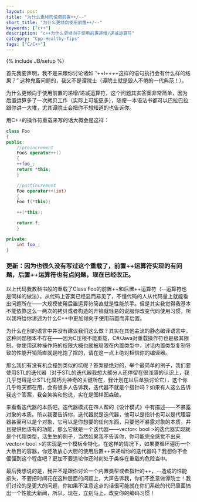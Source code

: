 ```yaml
---
layout: post
title: "为什么更倾向使用前置++/--"
short_title: "为什么更倾向使用前置++/--"
keywords: ["c++"]
description: "c++为什么更倾向于使用前置递增/递减运算符"
category: "Cpp-Healthy-Tips"
tags: ["C/C++"]
---
```


{% include JB/setup %}

首先我要声明，我不是来跟你讨论诸如 “++i++++这样的语句执行会有什么样的结果？” 这种鬼畜问题的，我又不是谭院士（谭院士就是毁人不倦的一代典范！）。

为什么更倾向于使用前置的递增/递减运算符，这个问题其实答案非常简单，因为后置运算多了一次拷贝工作（实际上可能更多），随便一本语法书都可以巴拉巴拉跟你讲一大堆，尤其谭院士会把你不想知道的也告诉你。

用C++的操作符重载来写的话大概会是这样：

```cpp
class Foo 
{
public:
    //preincrement
    Foo& operator++()
    {
	++foo_;
	return *this;
    }

    //postincrement
    Foo operator++(int)
    {
	Foo f(*this);

	++(*this);

	return f;
    }

private:
    int foo_;
}
```

### 更新：因为也很久没有写过这个重载了，前置++运算符实现的有问题，后置++运算符也有点问题，现在已经改正。

以上代码我教科书般的重载了Class Foo的前置++和后置++运算符（--运算符也是同样的做法），从代码上答案已经显而易见了，不懂代码的人从代码量上就能看出问题所在——大规模使用后置运算符简直就是性能杀手。但是其实我觉得我基本不能依靠这么一两次的拷贝或者构造的开销就轻易的说服你改变代码使用习惯，所以我将给你讲述为什么C++中更加倾向于使用前置而非后置。

为什么在别的语言中并没有建议我们这么做？其实在其他主流的静态编译语言中，这种问题根本不存在——因为C压根不能重载，C#/Java对重载操作符也是极其限制。你使用这种操作符的权限大概也就被局限在内置类型中，讨论内置类型复制导致的性能开销简直就是吃饱了撑的，请在这一点上绝对相信你的编译器。

那么我们有没有机会撞到类似的坑呢？答案是绝对的，举个最简单的例子，我们要使用STL的迭代器（对于STL的迭代器我想大部分人还停留在很浅薄的认识上，我几乎觉得是让STL化腐朽为神奇的关键所在，我计划在以后单独讨论它），这个你几乎每天都在用，会有很多人告诉我，迭代器不就是个指针吗？如果有人这么告诉我这个答案，我会笑笑和他说，实在是图样图森破。

来看看迭代器的本质吧，迭代器模式在四人帮的《设计模式》中有描述——不暴露对象的本质。所以我要告诉你，迭代器就是迭代器，他可以是指针也可以是代理容器甚至可以是个对象，它可以是你想要的任何东西，只要他不暴露对象的本质，并且提供他该有的功能，那么它就是一个迭代器——vector< bool >的迭代器实现就是个代理类型，活生生的例子，当然如果我不告诉你，你可能完全感觉不出来vector< bool >的实现是一个模板全特化。在这样的情况下，如果要循环遍历一个大数目的容器，你还敢放心大胆的使用后置++来递增你的迭代器吗？我想你不会倔强到这个程度吧？更加不要遑论你还时刻处于类存在重载的危险当中。

最后我想说的是，我并不是跟你讨论一个内置类型或者指针的++，--造成的性能损失，不要把时间花在这种层面的问题上，大声告诉我，你们不愿意做谭院士！我们讨论的是更大的问题，你如果不注意这点的话很可能就在你们系统的代码里面搞出一个性能大新闻，所以，现在，立刻马上，改变你的编码习惯！
